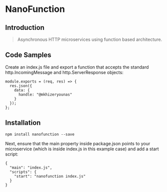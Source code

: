 # NanoFunction

## Introduction

> Asynchronous HTTP microservices using function based architecture.

## Code Samples

Create an index.js file and export a function that accepts the standard http.IncomingMessage and http.ServerResponse objects:

```
module.exports = (req, res) => {
  res.json({
    data: {
      handle: "@mkhizeryounas"
    }
  });
};
```

## Installation

```
npm install nanofunction --save
```

Next, ensure that the main property inside package.json points to your microservice (which is inside index.js in this example case) and add a start script:

```
{
  "main": "index.js",
  "scripts": {
    "start": "nanofunction index.js"
  }
}
```
